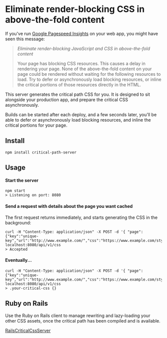 # Eliminate render-blocking CSS in above-the-fold content

If you've run [Google Pagespeed Insights](https://developers.google.com/speed/pagespeed/insights/) on your web app, you might have seen this message:

> *Eliminate render-blocking JavaScript and CSS in above-the-fold content*
>
> Your page has blocking CSS resources. This causes a delay in rendering your page.
> None of the above-the-fold content on your page could be rendered without waiting for the following resources to load. Try to defer or asynchronously load blocking resources, or inline the critical portions of those resources directly in the HTML.

This server generates the critical path CSS for you. It is designed to sit alongside your production app, and prepare the critical CSS asynchronously.

Builds can be started after each deploy, and a few seconds later, you'll be able to defer or asynchronously load blocking resources, and inline the critical portions for your page.

## Install

`npm install critical-path-server`

## Usage

#### Start the server

    npm start
    > Listening on port: 8080

#### Send a request with details about the page you want cached

The first request returns immediately, and starts generating the CSS in the background:

    curl -H "Content-Type: application/json" -X POST -d '{ "page": {"key":"unique-key","url":"http://www.example.com/","css":"https://www.example.com/style.css"}' localhost:8080/api/v1/css
    > Accepted

#### Eventually...

    curl -H "Content-Type: application/json" -X POST -d '{ "page": {"key":"unique-key","url":"http://www.example.com/","css":"https://www.example.com/style.css"}' localhost:8080/api/v1/css
    > .your-critical-css {}


## Ruby on Rails

Use the Ruby on Rails client to manage rewriting and lazy-loading your other CSS assets, once the critical path has been
compiled and is available.

[RailsCriticalCssServer](https://github.com/wheeyls/rails_critical_css_server)
